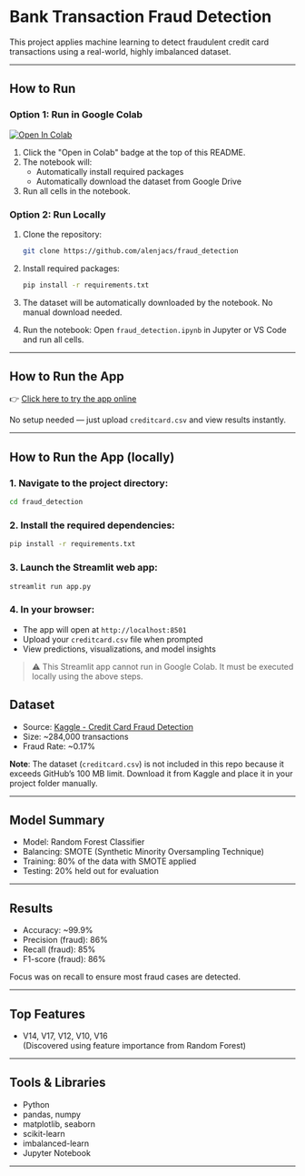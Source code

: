 

# Bank Transaction Fraud Detection

This project applies machine learning to detect fraudulent credit card transactions using a real-world, highly imbalanced dataset.

---

## How to Run

### Option 1: Run in Google Colab 
[![Open In Colab](https://colab.research.google.com/assets/colab-badge.svg)](https://colab.research.google.com/github/alenjacs/fraud_detection/blob/main/notebooks/fraud_detection.ipynb)

1. Click the "Open in Colab" badge at the top of this README.
2. The notebook will:
   - Automatically install required packages
   - Automatically download the dataset from Google Drive
3. Run all cells in the notebook.

### Option 2: Run Locally
1. Clone the repository:
   ```bash
   git clone https://github.com/alenjacs/fraud_detection
   ```

2. Install required packages:
   ```bash
   pip install -r requirements.txt
   ```

3. The dataset will be automatically downloaded by the notebook. No manual download needed.

4. Run the notebook:
   Open `fraud_detection.ipynb` in Jupyter or VS Code and run all cells.


---

## How to Run the App

👉 [Click here to try the app online](https://frauddetection-bwebwb2uffxx2ej6bzzdjk.streamlit.app)

No setup needed — just upload `creditcard.csv` and view results instantly.

---
## How to Run the App (locally)

### 1. Navigate to the project directory:
```bash
cd fraud_detection
```

### 2. Install the required dependencies:
```bash
pip install -r requirements.txt
```

### 3. Launch the Streamlit web app:
```bash
streamlit run app.py
```

### 4. In your browser:
- The app will open at `http://localhost:8501`
- Upload your `creditcard.csv` file when prompted
- View predictions, visualizations, and model insights

> ⚠️ This Streamlit app cannot run in Google Colab. It must be executed locally using the above steps.

## Dataset
- Source: [Kaggle - Credit Card Fraud Detection](https://www.kaggle.com/datasets/mlg-ulb/creditcardfraud)
- Size: ~284,000 transactions
- Fraud Rate: ~0.17%

**Note**: The dataset (`creditcard.csv`) is not included in this repo because it exceeds GitHub’s 100 MB limit. Download it from Kaggle and place it in your project folder manually.

---

## Model Summary
- Model: Random Forest Classifier
- Balancing: SMOTE (Synthetic Minority Oversampling Technique)
- Training: 80% of the data with SMOTE applied
- Testing: 20% held out for evaluation

---

## Results
- Accuracy: ~99.9%
- Precision (fraud): 86%
- Recall (fraud): 85%
- F1-score (fraud): 86%

Focus was on recall to ensure most fraud cases are detected.

---

## Top Features
- V14, V17, V12, V10, V16  
(Discovered using feature importance from Random Forest)

---

## Tools & Libraries
- Python
- pandas, numpy
- matplotlib, seaborn
- scikit-learn
- imbalanced-learn
- Jupyter Notebook

---